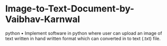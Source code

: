 # Image-to-Text-Document-by-Vaibhav-Karnwal
python
•	Implement software in python where user can upload an image of text written in hand written format which can converted in to text (.txt) file.
